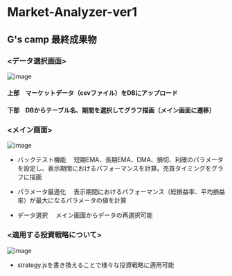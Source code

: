 # Market-Analyzer-ver1
## G's camp 最終成果物

### <データ選択画面>

![image](https://user-images.githubusercontent.com/79554085/112903920-24aafa80-9123-11eb-97d0-324bdc98b0e4.png)


#### 上部　マーケットデータ（csvファイル）をDBにアップロード

#### 下部　DBからテーブル名、期間を選択してグラフ描画（メイン画面に遷移）

### <メイン画面>
![image](https://user-images.githubusercontent.com/79554085/112904241-9a16cb00-9123-11eb-9fc5-0591711ca1a1.png)

- バックテスト機能
　短期EMA、長期EMA、DMA、損切、利確のパラメータを設定し、表示期間におけるパフォーマンスを計算。売買タイミングをグラフに描画
 
- パラメータ最適化
　表示期間におけるパフォーマンス（総損益率、平均損益率）が最大になるパラメータの値を計算
 
- データ選択
 　メイン画面からデータの再選択可能


### <適用する投資戦略について>

![image](https://user-images.githubusercontent.com/79554085/112905065-c7b04400-9124-11eb-96b7-04cb120ba385.png)

- strategy.jsを書き換えることで様々な投資戦略に適用可能

